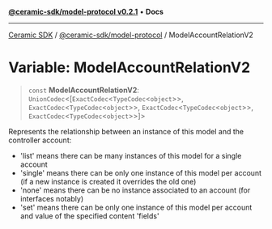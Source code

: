 [**@ceramic-sdk/model-protocol v0.2.1**](../README.md) • **Docs**

***

[Ceramic SDK](../../../README.md) / [@ceramic-sdk/model-protocol](../README.md) / ModelAccountRelationV2

# Variable: ModelAccountRelationV2

> `const` **ModelAccountRelationV2**: `UnionCodec`\<[`ExactCodec`\<`TypeCodec`\<`object`\>\>, `ExactCodec`\<`TypeCodec`\<`object`\>\>, `ExactCodec`\<`TypeCodec`\<`object`\>\>, `ExactCodec`\<`TypeCodec`\<`object`\>\>]\>

Represents the relationship between an instance of this model and the controller account:
- 'list' means there can be many instances of this model for a single account
- 'single' means there can be only one instance of this model per account (if a new instance is created it
overrides the old one)
- 'none' means there can be no instance associated to an account (for interfaces notably)
- 'set' means there can be only one instance of this model per account and value of the specified content 'fields'
